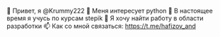 👋 Привет, я @Krummy222
👀 Меня интересует python
🌱 В настоящее время я учусь по курсам stepik
💞️ Я хочу найти работу в области разработки
📫 Как со мной связаться: https://t.me/hafizov_and
<!---
Krummy222/Krummy222 is a ✨ special ✨ repository because its `README.md` (this file) appears on your GitHub profile.
You can click the Preview link to take a look at your changes.
--->
